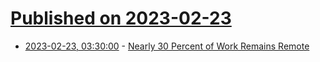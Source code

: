 # [Published on 2023-02-23](index.md)

* [2023-02-23, 03:30:00](https://news.slashdot.org/story/23/02/22/2347211/nearly-30-percent-of-work-remains-remote?utm_source=rss1.0mainlinkanon&utm_medium=feed) - [Nearly 30 Percent of Work Remains Remote](https://news.slashdot.org/story/23/02/22/2347211/nearly-30-percent-of-work-remains-remote?utm_source=rss1.0mainlinkanon&utm_medium=feed)

